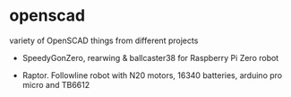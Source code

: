 # openscad
variety of OpenSCAD things from different projects

- SpeedyGonZero, rearwing & ballcaster38 for Raspberry Pi Zero robot

- Raptor. Followline robot with N20 motors, 16340 batteries, arduino pro micro and TB6612
